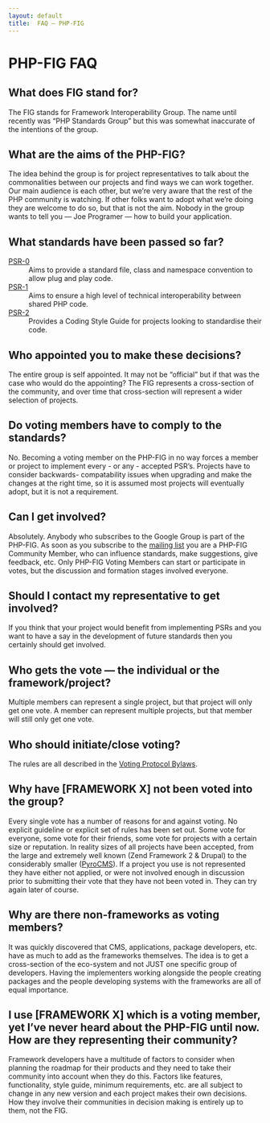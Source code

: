 ```yaml
---
layout: default
title:  FAQ — PHP-FIG
---
```

# PHP-FIG FAQ
	

## What does FIG stand for?

The FIG stands for Framework Interoperability Group. The name until recently was
“PHP Standards Group” but this was somewhat inaccurate of the intentions of the
group.


## What are the aims of the PHP-FIG?

The idea behind the group is for project representatives to talk about the
commonalities between our projects and find ways we can work together. Our main
audience is each other, but we’re very aware that the rest of the PHP community
is watching. If other folks want to adopt what we’re doing they are welcome to
do so, but that is not the aim. Nobody in the group wants to tell you — Joe
Programer — how to build your application.


## What standards have been passed so far?

<dl>
	<dt><a href="https://github.com/php-fig/fig-standards/blob/master/accepted/PSR-0.md">PSR-0</a></dt> 
	<dd>Aims to provide a standard file, class and namespace convention to allow plug and play code.</dd>
	<dt><a href="https://github.com/php-fig/fig-standards/blob/master/accepted/PSR-1-basic-coding-standard.md">PSR-1</a></dt> 
	<dd>Aims to ensure a high level of technical interoperability between shared PHP code.</dd>
	<dt><a href="https://github.com/php-fig/fig-standards/blob/master/accepted/PSR-2-coding-style-guide.md">PSR-2</a></dt>
	<dd>Provides a Coding Style Guide for projects looking to standardise their code.</dd>
</dl>


## Who appointed you to make these decisions?

The entire group is self appointed. It may not be “official” but if that was the
case who would do the appointing? The FIG represents a cross-section of the 
community, and over time that cross-section will represent a wider selection of projects.


## Do voting members have to comply to the standards?

No. Becoming a voting member on the PHP-FIG in no way forces a member or project
to implement every - or any - accepted PSR’s. Projects have to consider backwards-
compatability issues when upgrading and make the changes at the right time, so it 
is assumed most projects will eventually adopt, but it is not a requirement.


## Can I get involved?

Absolutely. Anybody who subscribes to the Google Group is part of the PHP-FIG. 
As soon as you subscribe to the [mailing list][mailing] you are a PHP-FIG Community Member, who
can influence standards, make suggestions, give feedback, etc. Only PHP-FIG Voting 
Members can start or participate in votes, but the discussion and formation stages 
involved everyone.

  [mailing]: http://groups.google.com/group/php-fig/


## Should I contact my representative to get involved?

If you think that your project would benefit from implementing PSRs and you want
to have a say in the development of future standards then you certainly should
get involved.


## Who gets the vote — the individual or the framework/project?

Multiple members can represent a single project, but that project will only get
one vote. A member can represent multiple projects, but that member will still
only get one vote.


## Who should initiate/close voting?

The rules are all described in the [Voting Protocol Bylaws][bylaws].

 [bylaws]: https://github.com/php-fig/fig-standards/blob/master/bylaws/001-voting-protocol.md


## Why have [FRAMEWORK X] not been voted into the group?

Every single vote has a number of reasons for and against voting. No explicit
guideline or explicit set of rules has been set out. Some vote for everyone,
some vote for their friends, some vote for projects with a certain size or
reputation. In reality sizes of all projects have been accepted, from the large
and extremely well known (Zend Framework 2 & Drupal) to the considerably smaller
([PyroCMS](http://pyrocms.com/)). If a project you use is not represented they
have either not applied, or were not involved enough in discussion prior to
submitting their vote that they have not been voted in. They can try again later
of course.


## Why are there non-frameworks as voting members?

It was quickly discovered that CMS, applications, package developers, etc. have
as much to add as the frameworks themselves. The idea is to get a cross-section
of the eco-system and not JUST one specific group of developers. Having the
implementers working alongside the people creating packages and the people
developing systems with the frameworks are all of equal importance.


## I use [FRAMEWORK X] which is a voting member, yet I’ve never heard about the PHP-FIG until now. How are they representing their community?

Framework developers have a multitude of factors to consider when planning the
roadmap for their products and they need to take their community into account
when they do this. Factors like features, functionality, style guide, minimum
requirements, etc. are all subject to change in any new version and each project
makes their own decisions. How they involve their communities in decision making
is entirely up to them, not the FIG.
